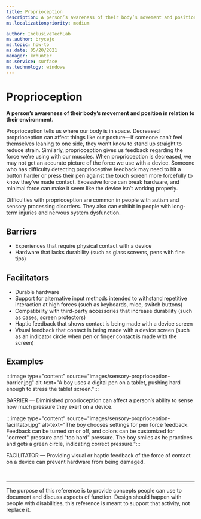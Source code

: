 ```yaml
---
title: Proprioception
description: A person’s awareness of their body’s movement and position in relation to their environment
ms.localizationpriority: medium

author: InclusiveTechLab
ms.author: brycejo 
ms.topic: how-to
ms.date: 05/20/2021
manager: krhunter
ms.service: surface
ms.technology: windows
---
```


# Proprioception

**A person’s awareness of their body’s movement and position in relation to their environment.**

Proprioception tells us where our body is in space. Decreased proprioception can affect things like our posture—if someone can’t feel themselves leaning to one side, they won’t know to stand up straight to reduce strain. Similarly, proprioception gives us feedback regarding the force we're using with our muscles. When proprioception is decreased, we may not get an accurate picture of the force we use with a device. Someone who has difficulty detecting proprioceptive feedback may need to hit a button harder or press their pen against the touch screen more forcefully to know they’ve made contact. Excessive force can break hardware, and minimal force can make it seem like the device isn’t working properly. 

Difficulties with proprioception are common in people with autism and sensory processing disorders. They also can exhibit in people with long-term injuries and nervous system dysfunction.

## Barriers
* Experiences that require physical contact with a device
* Hardware that lacks durability (such as glass screens, pens with fine tips)

## Facilitators
* Durable hardware​
* Support for alternative input methods intended to withstand repetitive interaction at high forces (such as keyboards, mice, switch buttons)​
* Compatibility with third-party accessories that increase durability (such as cases, screen protectors)​
* Haptic feedback that shows contact is being made with a device screen 
* Visual feedback that contact is being made with a device screen (such as an indicator circle when pen or finger contact is made with the screen)​

## Examples

:::image type="content" source="images/sensory-proprioception-barrier.jpg" alt-text="A boy uses a digital pen on a tablet, pushing hard enough to stress the tablet screen.":::

BARRIER — Diminished proprioception can affect a person’s ability to sense how much pressure they exert on a device. 

:::image type="content" source="images/sensory-proprioception-facilitator.jpg" alt-text="The boy chooses settings for pen force feedback. Feedback can be turned on or off, and colors can be customized for &quot;correct&quot; pressure and &quot;too hard&quot; pressure. The boy smiles as he practices and gets a green circle, indicating correct pressure.":::

FACILITATOR — Providing visual or haptic feedback of the force of contact on a device can prevent hardware from being damaged.


&nbsp;

[comment]: # (Footer statement)
___
The purpose of this reference is to provide concepts people can use to document and discuss aspects of function. Design should happen with people with disabilities, this reference is meant to support that activity, not replace it. 